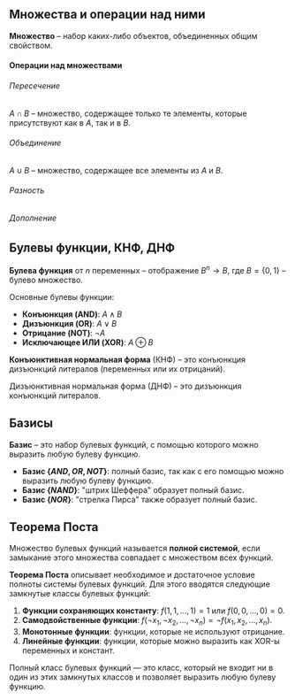 ## Множества и операции над ними

**Множество** – набор каких-либо объектов, объединенных общим свойством.

#### Операции над множествами

###### Пересечение

$A \cap B$ – множество, содержащее только те элементы, которые присутствуют как в $A$, так и в $B$.
###### Объединение

$A \cup B$ – множество, содержащее все элементы из $A$ и $B$.
###### Разность

###### Дополнение

## Булевы функции, КНФ, ДНФ

**Булева функция** от $n$ переменных – отображение $B^n \rightarrow B$, где $B = \{0, 1\}$ – булево множество.

Основные булевы функции:

- **Конъюнкция (AND)**: $A \land B$
- **Дизъюнкция (OR)**: $A \lor B$
- **Отрицание (NOT)**: $\neg A$
- **Исключающее ИЛИ (XOR)**: $A \oplus B$

**Конъюнктивная нормальная форма** (КНФ) – это конъюнкция дизъюнкций литералов (переменных или их отрицаний).

Дизъюнктивная нормальная форма (ДНФ) – это дизъюнкция конъюнкций литералов.

## Базисы

**Базис** – это набор булевых функций, с помощью которого можно выразить любую булеву функцию.

- **Базис $\{AND, OR, NOT\}$**: полный базис, так как с его помощью можно выразить любую булеву функцию.
- **Базис $\{NAND\}$**: "штрих Шеффера" образует полный базис.
- **Базис $\{NOR\}$**: "стрелка Пирса" также образует полный базис.

## Теорема Поста

Множество булевых функций называется **полной системой**, если замыкание этого множества совпадает с множеством всех функций.

**Теорема Поста** описывает необходимое и достаточное условие полноты системы булевых функций. Для этого вводятся следующие замкнутые классы булевых функций:

1. **Функции сохраняющих константу**: $f(1, 1, ..., 1) = 1$ или $f(0, 0, ..., 0) = 0$.
2. **Самодвойственные функции**: $f(\neg x_1, \neg x_2, ..., \neg x_n) = \neg f(x_1, x_2, ..., x_n)$.
3. **Монотонные функции**: функции, которые не используют отрицание.
4. **Линейные функции**: функции, которые можно выразить как XOR-ы переменных и констант.

Полный класс булевых функций — это класс, который не входит ни в один из этих замкнутых классов и позволяет выразить любую булеву функцию.